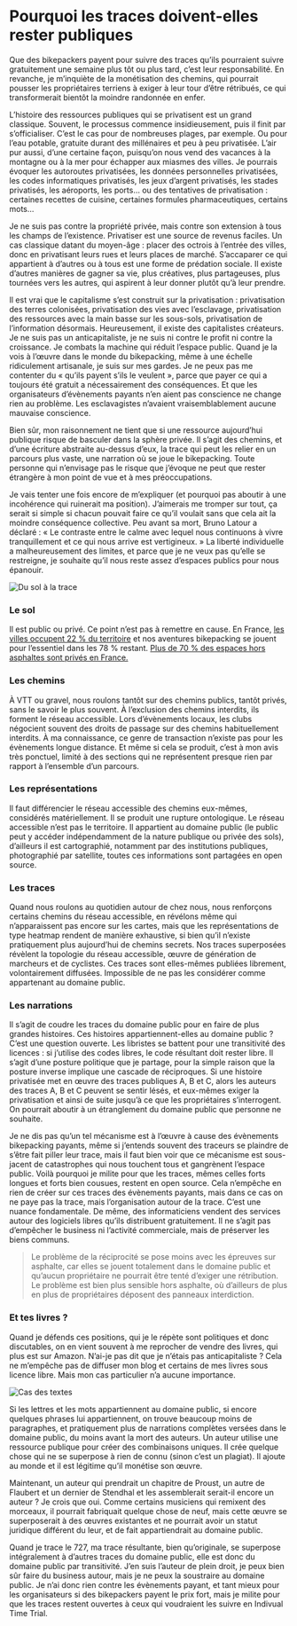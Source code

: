 # Pourquoi les traces doivent-elles rester publiques

Que des bikepackers payent pour suivre des traces qu’ils pourraient suivre gratuitement une semaine plus tôt ou plus tard, c’est leur responsabilité. En revanche, je m’inquiète de la monétisation des chemins, qui pourrait pousser les propriétaires terriens à exiger à leur tour d’être rétribués, ce qui transformerait bientôt la moindre randonnée en enfer.<span id="more-64521"></span>

L’histoire des ressources publiques qui se privatisent est un grand classique. Souvent, le processus commence insidieusement, puis il finit par s’officialiser. C’est le cas pour de nombreuses plages, par exemple. Ou pour l’eau potable, gratuite durant des millénaires et peu à peu privatisée. L’air pur aussi, d’une certaine façon, puisqu’on nous vend des vacances à la montagne ou à la mer pour échapper aux miasmes des villes. Je pourrais évoquer les autoroutes privatisées, les données personnelles privatisées, les codes informatiques privatisés, les jeux d’argent privatisés, les stades privatisés, les aéroports, les ports… ou des tentatives de privatisation : certaines recettes de cuisine, certaines formules pharmaceutiques, certains mots…

Je ne suis pas contre la propriété privée, mais contre son extension à tous les champs de l’existence. Privatiser est une source de revenus faciles. Un cas classique datant du moyen-âge : placer des octrois à l’entrée des villes, donc en privatisant leurs rues et leurs places de marché. S’accaparer ce qui appartient à d’autres ou à tous est une forme de prédation sociale. Il existe d’autres manières de gagner sa vie, plus créatives, plus partageuses, plus tournées vers les autres, qui aspirent à leur donner plutôt qu’à leur prendre.

Il est vrai que le capitalisme s’est construit sur la privatisation : privatisation des terres colonisées, privatisation des vies avec l’esclavage, privatisation des ressources avec la main basse sur les sous-sols, privatisation de l’information désormais. Heureusement, il existe des capitalistes créateurs. Je ne suis pas un anticapitaliste, je ne suis ni contre le profit ni contre la croissance. Je combats la machine qui réduit l’espace public. Quand je la vois à l’œuvre dans le monde du bikepacking, même à une échelle ridiculement artisanale, je suis sur mes gardes. Je ne peux pas me contenter du « qu’ils payent s’ils le veulent », parce que payer ce qui a toujours été gratuit a nécessairement des conséquences. Et que les organisateurs d’évènements payants n’en aient pas conscience ne change rien au problème. Les esclavagistes n’avaient vraisemblablement aucune mauvaise conscience.

Bien sûr, mon raisonnement ne tient que si une ressource aujourd’hui publique risque de basculer dans la sphère privée. Il s’agit des chemins, et d’une écriture abstraite au-dessus d’eux, la trace qui peut les relier en un parcours plus vaste, une narration où se joue le bikepacking. Toute personne qui n’envisage pas le risque que j’évoque ne peut que rester étrangère à mon point de vue et à mes préoccupations.

Je vais tenter une fois encore de m’expliquer (et pourquoi pas aboutir à une incohérence qui ruinerait ma position). J’aimerais me tromper sur tout, ça serait si simple si chacun pouvait faire ce qu’il voulait sans que cela ait la moindre conséquence collective. Peu avant sa mort, Bruno Latour a déclaré : « Le contraste entre le calme avec lequel nous continuons à vivre tranquillement et ce qui nous arrive est vertigineux. » La liberté individuelle a malheureusement des limites, et parce que je ne veux pas qu’elle se restreigne, je souhaite qu’il nous reste assez d’espaces publics pour nous épanouir.

![Du sol à la trace](https://tcrouzet.com/images_tc/2022/11/opens01.jpg)

### Le sol

Il est public ou privé. Ce point n’est pas à remettre en cause. En France, [les villes occupent 22 % du territoire](https://www.insee.fr/fr/statistiques/1280970) et nos aventures bikepacking se jouent pour l’essentiel dans les 78 % restant. [Plus de 70 % des espaces hors asphaltes sont privés en France.](https://fr.statista.com/statistiques/587556/surface-forets-publiques-privees-france/)

### Les chemins

À VTT ou gravel, nous roulons tantôt sur des chemins publics, tantôt privés, sans le savoir le plus souvent. À l’exclusion des chemins interdits, ils forment le réseau accessible. Lors d’évènements locaux, les clubs négocient souvent des droits de passage sur des chemins habituellement interdits. À ma connaissance, ce genre de transaction n’existe pas pour les évènements longue distance. Et même si cela se produit, c’est à mon avis très ponctuel, limité à des sections qui ne représentent presque rien par rapport à l’ensemble d’un parcours.

### Les représentations

Il faut différencier le réseau accessible des chemins eux-mêmes, considérés matériellement. Il se produit une rupture ontologique. Le réseau accessible n’est pas le territoire. Il appartient au domaine public (le public peut y accéder indépendamment de la nature publique ou privée des sols), d’ailleurs il est cartographié, notamment par des institutions publiques, photographié par satellite, toutes ces informations sont partagées en open source.

### Les traces

Quand nous roulons au quotidien autour de chez nous, nous renforçons certains chemins du réseau accessible, en révélons même qui n’apparaissent pas encore sur les cartes, mais que les représentations de type heatmap rendent de manière exhaustive, si bien qu’il n’existe pratiquement plus aujourd’hui de chemins secrets. Nos traces superposées révèlent la topologie du réseau accessible, œuvre de génération de marcheurs et de cyclistes. Ces traces sont elles-mêmes publiées librement, volontairement diffusées. Impossible de ne pas les considérer comme appartenant au domaine public.

### Les narrations

Il s’agit de coudre les traces du domaine public pour en faire de plus grandes histoires. Ces histoires appartiennent-elles au domaine public ? C’est une question ouverte. Les libristes se battent pour une transitivité des licences : si j’utilise des codes libres, le code résultant doit rester libre. Il s’agit d’une posture politique que je partage, pour la simple raison que la posture inverse implique une cascade de réciproques. Si une histoire privatisée met en œuvre des traces publiques A, B et C, alors les auteurs des traces A, B et C peuvent se sentir lésés, et eux-mêmes exiger la privatisation et ainsi de suite jusqu’à ce que les propriétaires s’interrogent. On pourrait aboutir à un étranglement du domaine public que personne ne souhaite.

Je ne dis pas qu’un tel mécanisme est à l’œuvre à cause des évènements bikepacking payants, même si j’entends souvent des traceurs se plaindre de s’être fait piller leur trace, mais il faut bien voir que ce mécanisme est sous-jacent de catastrophes qui nous touchent tous et gangrènent l’espace public. Voilà pourquoi je milite pour que les traces, mêmes celles forts longues et forts bien cousues, restent en open source. Cela n’empêche en rien de créer sur ces traces des évènements payants, mais dans ce cas on ne paye pas la trace, mais l’organisation autour de la trace. C’est une nuance fondamentale. De même, des informaticiens vendent des services autour des logiciels libres qu’ils distribuent gratuitement. Il ne s’agit pas d’empêcher le business ni l’activité commerciale, mais de préserver les biens communs.

> Le problème de la réciprocité se pose moins avec les épreuves sur asphalte, car elles se jouent totalement dans le domaine public et qu’aucun propriétaire ne pourrait être tenté d’exiger une rétribution. Le problème est bien plus sensible hors asphalte, où d’ailleurs de plus en plus de propriétaires déposent des panneaux interdiction.

### Et tes livres ?

Quand je défends ces positions, qui je le répète sont politiques et donc discutables, on en vient souvent à me reprocher de vendre des livres, qui plus est sur Amazon. N’ai-je pas dit que je n’étais pas anticapitaliste ? Cela ne m’empêche pas de diffuser mon blog et certains de mes livres sous licence libre. Mais mon cas particulier n’a aucune importance.

![Cas des textes](https://tcrouzet.com/images_tc/2022/11/opens02.jpg)

Si les lettres et les mots appartiennent au domaine public, si encore quelques phrases lui appartiennent, on trouve beaucoup moins de paragraphes, et pratiquement plus de narrations complètes versées dans le domaine public, du moins avant la mort des auteurs. Un auteur utilise une ressource publique pour créer des combinaisons uniques. Il crée quelque chose qui ne se superpose à rien de connu (sinon c’est un plagiat). Il ajoute au monde et il est légitime qu’il monétise son œuvre.

Maintenant, un auteur qui prendrait un chapitre de Proust, un autre de Flaubert et un dernier de Stendhal et les assemblerait serait-il encore un auteur ? Je crois que oui. Comme certains musiciens qui remixent des morceaux, il pourrait fabriquait quelque chose de neuf, mais cette œuvre se superposerait à des œuvres existantes et ne pourrait avoir un statut juridique différent du leur, et de fait appartiendrait au domaine public.

Quand je trace le 727, ma trace résultante, bien qu’originale, se superpose intégralement à d’autres traces du domaine public, elle est donc du domaine public par transitivité. J’en suis l’auteur de plein droit, je peux bien sûr faire du business autour, mais je ne peux la soustraire au domaine public. Je n’ai donc rien contre les évènements payant, et tant mieux pour les organisateurs si des bikepackers payent le prix fort, mais je milite pour que les traces restent ouvertes à ceux qui voudraient les suivre en Indivual Time Trial.